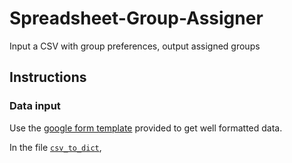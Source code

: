 # Spreadsheet-Group-Assigner
 Input a CSV with group preferences, output assigned groups

## Instructions
### Data input
Use the [google form template](https://drive.google.com/open?id=15_yerA5hBO3Rknj1UEUQMHJOs0n8nOVn) provided to get well formatted data.

In the file [`csv_to_dict`](https://github.com/bCubed3/Spreadsheet-Group-Assigner/blob/master/csv_to_dict.py), 